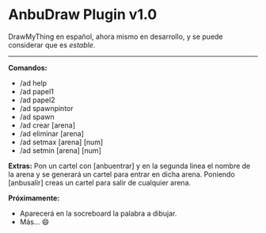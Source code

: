 # AnbuDraw Plugin v1.0
DrawMyThing en español, ahora mismo en desarrollo, y se puede considerar que es _estable_.
___
**Comandos:**
- /ad help
- /ad papel1
- /ad papel2
- /ad spawnpintor
- /ad spawn
- /ad crear [arena]
- /ad eliminar [arena]
- /ad setmax [arena] [num]
- /ad setmin [arena] [num]

**Extras:**
Pon un cartel con [anbuentrar] y en la segunda linea el nombre de la arena y se generará un cartel para entrar en dicha arena. Poniendo [anbusalir] creas un cartel para salir de cualquier arena.

**Próximamente:**
* Aparecerá en la socreboard la palabra a dibujar.
* Más... :smile:
